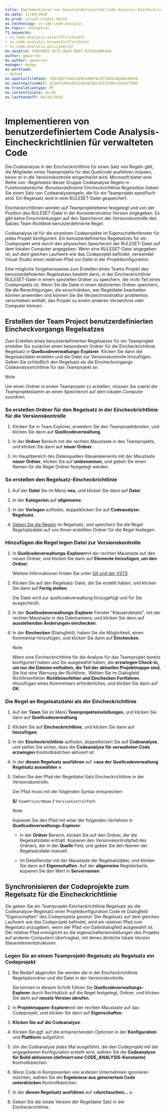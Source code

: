 ```yaml
---
title: Implementieren von benutzerdefiniertem Code Analysis-Eincheckrichtlinien für verwalteten Code in Visual Studio
ms.date: 11/04/2016
ms.prod: visual-studio-dev15
ms.technology: vs-ide-code-analysis
ms.topic: conceptual
f1_keywords:
- vs.code.analysis.selecttfsrulesets
- vs.code.analysis.browsefortfsruleset
- vs.code.analysis.policyeditor
ms.assetid: fd029003-5671-4b24-8b6f-032e0a98b2e8
author: gewarren
ms.author: gewarren
manager: douge
ms.workload:
- dotnet
ms.openlocfilehash: c60c682fe4613495a90b78c47189dc6b84b38399
ms.sourcegitcommit: e13e61ddea6032a8282abe16131d9e136a927984
ms.translationtype: MT
ms.contentlocale: de-DE
ms.lasthandoff: 04/26/2018
---
```

# <a name="implement-custom-code-analysis-check-in-policies-for-managed-code"></a>Implementieren von benutzerdefiniertem Code Analysis-Eincheckrichtlinien für verwalteten Code

Die Codeanalyse in der Eincheckrichtlinie für einen Satz von Regeln gibt, die Mitglieder eines Teamprojekts für den Quellcode ausführen müssen, bevor er in die Versionskontrolle eingecheckt wird. Microsoft bietet eine Reihe von *-Regelsätze* dieser Gruppe Codeanalyse Regeln in Funktionsbereiche. *Benutzerdefinierte Eincheckrichtlinie Regelsätze* Geben Sie einen Satz von Codeanalyseregeln, die für ein Teamprojekt spezifisch sind. Ein Regelsatz wird in eine RULESET-Datei gespeichert.

Eincheckrichtlinien werden auf Teamprojektebene festgelegt und von der Position des RULESET-Datei in der Konsolenstruktur Version angegeben. Es gibt keine Einschränkungen auf den Speicherort der Versionskontrolle des Satzes Team Richtlinie benutzerdefinierte Regel.

Codeanalyse ist für die einzelnen Codeprojekte im Eigenschaftenfenster für jedes Projekt konfiguriert. Ein benutzerdefiniertes Regelsatzes für ein Codeprojekt wird durch den physischen Speicherort der RULESET-Datei auf dem lokalen Computer angegeben. Wenn eine RULESET-Datei angegeben ist, auf dem gleichen Laufwerk wie das Codeprojekt befindet, verwendet Visual Studio einen relativen Pfad zur Datei in der Projektkonfiguration.

Eine mögliche Vorgehensweise zum Erstellen eines Teams Projekt des benutzerdefinierten Regelsatzes besteht darin, in der Eincheckrichtlinie RULESET-Datei in einem speziellen Ordner zu speichern, die nicht Teil eines Codeprojekts ist. Wenn Sie die Datei in einen dedizierten Ordner speichern, Sie die Berechtigungen, die einschränken, wer Regeldatei bearbeiten können anwenden und können Sie die Verzeichnisstruktur problemlos verschieben enthält, das Projekt zu einem anderen Verzeichnis oder Computer können.

## <a name="create-the-team-project-custom-check-in-rule-set"></a>Erstellen der Team Project benutzerdefinierten Eincheckvorgangs Regelsatzes

Zum Erstellen eines benutzerdefinierten Regelsatzes für ein Teamprojekt erstellen Sie zunächst einen besonderen Ordner für die Eincheckrichtlinie Regelsatz in **Quellcodeverwaltungs-Explorer**. Klicken Sie dann die Regelsatzdatei erstellen und die Datei zur Versionskontrolle hinzufügen. Geben Sie schließlich den Regelsatz als die Eincheckvorgangs Codeanalyserichtlinie für das Teamprojekt an.

> [!NOTE]
> Um einen Ordner in einem Teamprojekt zu erstellen, müssen Sie zuerst die Teamprojektstamm an einen Speicherort auf dem lokalen Computer zuordnen.

### <a name="to-create-the-version-control-folder-for-the-check-in-policy-rule-set"></a>So erstellen Ordner für den Regelsatz in der Eincheckrichtlinie für die Versionskontrolle

1. Klicken Sie in Team Explorer, erweitern Sie den Teamprojektknoten, und klicken Sie dann auf **Quellcodeverwaltung**.

2. In der **Ordner** Bereich mit der rechten Maustaste in des Teamprojekts, und klicken Sie dann auf **neuer Ordner**.

3. Im Hauptbereich des Datenquellen-Steuerelements mit der Maustaste **neuer Ordner**, klicken Sie auf **umbenennen**, und geben Sie einen Namen für die Regel Ordner festgelegt werden.

### <a name="to-create-the-check-in-policy-rule-set"></a>So erstellen den Regelsatz-Eincheckrichtlinie

1. Auf der **Datei** Sie im Menü **neu**, und klicken Sie dann auf **Datei**.

2. In der **Kategorien** auf **allgemeine**.

3. In der **Vorlagen** auflisten, doppelklicken Sie auf **Codeanalyse-Regelsatz**.

4. [Geben Sie die Regeln](../code-quality/how-to-create-a-custom-rule-set.md) im Regelsatz, und speichern Sie die Regel Regelsatzdatei auf von Ihnen erstellten Ordner für die Regel festlegen.

### <a name="to-add-the-rule-set-file-to-version-control"></a>Hinzufügen die Regel legen Datei zur Versionskontrolle

1. In **Quellcodeverwaltungs-Explorer**mit der rechten Maustaste auf den neuen Ordner, und klicken Sie dann auf **Elemente hinzufügen, um den Ordner**.

     Weitere Informationen finden Sie unter [Git und der VSTS](/vsts/git/overview).

2. Klicken Sie auf den Regelsatz-Datei, die Sie erstellt haben, und klicken Sie dann auf **Fertig stellen**.

     Die Datei wird zur quellcodeverwaltung hinzugefügt und für Sie ausgecheckt.

3. In der **Quellcodeverwaltungs-Explorer** Fenster "Klassendetails", mit der rechten Maustaste in des Dateinamens, und klicken Sie dann auf **ausstehenden Änderungen einchecken**.

4. In der **Einchecken** (Dialogfeld), haben Sie die Möglichkeit, einen Kommentar hinzufügen, und klicken Sie dann auf **Einchecken**.

    > [!NOTE]
    > Wenn eine Eincheckrichtlinie für die Analyse für das Teamprojekt bereits konfiguriert haben und Sie ausgewählt haben, die **erzwingen Check-in, um nur die Dateien enthalten, die Teil der aktuellen Projektmappe sind**, Sie löst eine Warnung der Richtlinie:. Wählen Sie im Dialogfeld Richtlinienfehler **Richtlinienfehler und Einchecken Fortfahren**. Hinzufügen eines Kommentars erforderliches, und klicken Sie dann auf **OK**.

### <a name="to-specify-the-rule-set-file-as-the-check-in-policy"></a>Die Regel an Regelsatzdatei als der Eincheckrichtlinie

1. Auf der **Team** Sie im Menü **Teamprojekteinstellungen**, und klicken Sie dann auf **Quellcodeverwaltung**.

2. Klicken Sie auf **Eincheckrichtlinie**, und klicken Sie dann auf **hinzufügen**.

3. In der **Eincheckrichtlinie** auflisten, doppelklicken Sie auf **Codeanalyse**, und stellen Sie sicher, dass die **Codeanalyse für verwalteten Code erzwingen** Kontrollkästchen aktiviert ist.

4. In der **diesen Regelsatz ausführen** auf  **\<aus der Quellcodeverwaltung Regelsatz auswählen >**.

5. Geben Sie den Pfad der Regeldatei Satz Eincheckrichtlinie in der Versionskontrolle.

     Der Pfad muss mit der folgenden Syntax entsprechen:

     **$/** `TeamProjectName` **/** `VersionControlPath`

    > [!NOTE]
    > Kopieren Sie den Pfad mit einer der folgenden Verfahren in **Quellcodeverwaltungs-Explorer**:

    - In der **Ordner** Bereich, klicken Sie auf den Ordner, der die Regelsatzdatei enthält. Kopieren den Versionskontrollpfad des Ordners, der in der **Quelle** Feld, und geben Sie den Namen der Regelsatzdatei manuell.

    - Im Detailfenster mit der Maustaste der Regelsatzdatei, und klicken Sie dann auf **Eigenschaften**. Auf der **allgemeine** Registerkarte, kopieren Sie den Wert in **Servernamen**.

## <a name="synchronize-code-projects-to-the-check-in-policy-rule-set"></a>Synchronisieren der Codeprojekte zum Regelsatz für die Eincheckrichtlinie

Sie geben Sie ein Teamprojekt-Eincheckrichtlinie Regelsatz als die Codeanalyse-Regelsatz einer Projektkonfiguration Code im Dialogfeld "Eigenschaften" des Codeprojekts gesetzt. Der Regelsatz auf dem gleichen Laufwerk wie das Codeprojekt befindet, wird ein relativer Pfad zum Regelsatz anzugeben, wenn der Pfad von Dateidialogfeld ausgewählt ist. Der relative Pfad ermöglicht es die eigenschafteneinstellungen des Projekts auf anderen Computern übertragbar, mit denen ähnliche lokale Version Steuerelementstrukturen.

### <a name="to-specify-a-team-project-rule-set-as-the-rule-set-of-a-code-project"></a>Legen Sie an einem Teamprojekt-Regelsatz als Regelsatz ein Codeprojekt

1. Bei Bedarf abgerufen Sie werden die in der Eincheckrichtlinie Regelsatzordner und die Datei in der Versionskontrolle.

   Sie können in diesem Schritt führen Sie **Quellcodeverwaltungs-Explorer** durch Rechtsklick auf die Regel festgelegt, Ordner, und klicken Sie dann auf **neuste Version abrufen**.

2. In **Projektmappen-Explorer**mit der rechten Maustaste auf das Codeprojekt, und klicken Sie dann auf **Eigenschaften**.

3. **Klicken Sie auf die Codeanalyse**.

4. Klicken Sie ggf. auf die entsprechenden Optionen in der **Konfiguration** und **Plattform** aufgeführt.

5. Um die Codeanalyse jedes Mal ausgeführt, die den Codeprojekt mit der angegebenen Konfiguration erstellt wird, wählen Sie die **Codeanalyse für Build aktivieren (definiert eine CODE_ANALYSIS-Konstante)** Kontrollkästchen.

6. Wenn Code in Komponenten von anderen Unternehmen ignorieren möchten, wählen Sie die **Ergebnisse aus generiertem Code unterdrücken** Kontrollkästchen.

7. In der **diesen Regelsatz ausführen** auf  **\<durchsuchen... >**.

8. Geben Sie die lokale Version der Regeldatei Satz in der Eincheckrichtlinie.